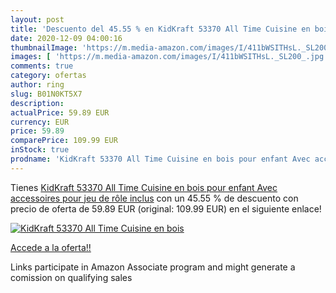 ```yaml
---
layout: post
title: 'Descuento del 45.55 % en KidKraft 53370 All Time Cuisine en bois '
date: 2020-12-09 04:00:16
thumbnailImage: 'https://m.media-amazon.com/images/I/411bWSITHsL._SL200_.jpg'
images: [ 'https://m.media-amazon.com/images/I/411bWSITHsL._SL200_.jpg' ]
comments: true
category: ofertas
author: ring
slug: B01N0KT5X7
description:
actualPrice: 59.89 EUR
currency: EUR
price: 59.89
comparePrice: 109.99 EUR
inStock: true
prodname: 'KidKraft 53370 All Time Cuisine en bois pour enfant Avec accessoires pour jeu de rôle inclus'
---
```


Tienes [KidKraft 53370 All Time Cuisine en bois pour enfant Avec accessoires pour jeu de rôle inclus](https://www.amazon.fr/dp/B01N0KT5X7/?tag=tolees0d-21) con un 45.55 % de descuento con precio de oferta de 59.89 EUR (original: 109.99 EUR) en el siguiente enlace!

[![KidKraft 53370 All Time Cuisine en bois ](https://m.media-amazon.com/images/I/411bWSITHsL._SL200_.jpg)](https://www.amazon.fr/dp/B01N0KT5X7/?tag=tolees0d-21)

[Accede a la oferta!!](https://www.amazon.fr/dp/B01N0KT5X7/?tag=tolees0d-21)

Links participate in Amazon Associate program and might generate a comission on qualifying sales


